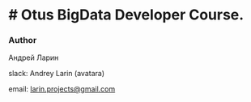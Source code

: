 # # Otus BigData Developer Course.

### Author
Андрей Ларин

slack: Andrey Larin (avatara)

email: larin.projects@gmail.com